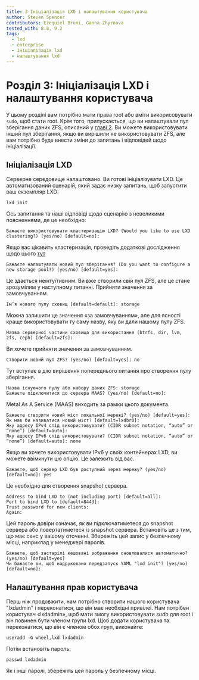 ```yaml
---
title: 3 Ініціалізація LXD і налаштування користувача
author: Steven Spencer
contributors: Ezequiel Bruni, Ganna Zhyrnova
tested_with: 8.8, 9.2
tags:
  - lxd
  - enterprise
  - ініціалізація lxd
  - налаштування lxd
---
```


# Розділ 3: Ініціалізація LXD і налаштування користувача

У цьому розділі вам потрібно мати права root або вміти викорисовувати `sudo`, щоб стати root. Крім того, припускається, що ви налаштували пул зберігання даних ZFS, описаний у [главі 2](02-zfs_setup). Ви можете використовувати інший пул зберігання, якщо ви вирішили не використовувати ZFS, але вам потрібно буде внести зміни до запитань і відповідей щодо ініціалізації.

## Ініціалізація LXD

Серверне середовище налаштовано. Ви готові ініціалізувати LXD. Це автоматизований сценарій, який задає низку запитань, щоб запустити ваш екземпляр LXD:

```
lxd init
```

Ось запитання та наші відповіді щодо сценарію з невеликими поясненнями, де це необхідно:

```
Бажаєте використовувати кластеризацію LXD? (Would you like to use LXD clustering?) (yes/no) [default=no]:
```

Якщо вас цікавить кластеризація, проведіть додаткові дослідження щодо цього [тут](https://linuxcontainers.org/lxd/docs/master/clustering/)

```
Бажаєте налаштувати новий пул зберігання? (Do you want to configure a new storage pool?) (yes/no) [default=yes]:
```

Це здається неінтуїтивним. Ви вже створили свій пул ZFS, але це стане зрозумілим у наступному питанні. Прийняти значення за замовчуванням.

```
Ім’я нового пулу сховищ [default=default]: storage
```

Можна залишити це значення «за замовчуванням», але для ясності краще використовувати ту саму назву, яку ви дали нашому пулу ZFS.

```
Назва серверної частини сховища для використання (btrfs, dir, lvm, zfs, ceph) [default=zfs]:
```

Ви хочете прийняти значення за замовчуванням.

```
Створити новий пул ZFS? (yes/no) [default=yes]: no
```

Тут вступає в дію вирішення попереднього питання про створення пулу зберігання.

```
Назва існуючого пулу або набору даних ZFS: storage
Бажаєте підключитися до сервера MAAS? (yes/no) [default=no]:
```

Metal As A Service (MAAS) виходить за рамки цього документа.

```
Бажаєте створити новий міст локальної мережі? (yes/no) [default=yes]:
Як мав би називатися новий міст? [default=lxdbr0]: 
Яку адресу IPv4 слід використовувати? (CIDR subnet notation, “auto” or “none”) [default=auto]:
Яку адресу IPv6 слід використовувати? (CIDR subnet notation, “auto” or “none”) [default=auto]: none
```

Якщо ви хочете використовувати IPv6 у своїх контейнерах LXD, ви можете ввімкнути цю опцію. Це залежить від вас.

```
Бажаєте, щоб сервер LXD був доступний через мережу? (yes/no) [default=no]: yes
```

Це необхідно для створення snapshot сервера.

```
Address to bind LXD to (not including port) [default=all]:
Port to bind LXD to [default=8443]:
Trust password for new clients:
Again:
```

Цей пароль довіри означає, як ви підключатиметеся до snapshot сервера або повертатиметеся із snapshot сервера. Встановіть це з тим, що має сенс у вашому оточенні. Збережіть цей запис у безпечному місці, наприклад у менеджері паролів.

```
Бажаєте, щоб застарілі кешовані зображення оновлювалися автоматично? (yes/no) [default=yes]
Чи бажаєте ви, щоб надруковано передзапуск YAML "lxd init"? (yes/no) [default=no]:
```

## Налаштування прав користувача

Перш ніж продовжити, нам потрібно створити нашого користувача "lxdadmin" і переконатися, що він має необхідні привілеї. Нам потрібен користувач «lxdadmin», щоб мати змогу використовувати _sudo_ для root і він повинен бути членом групи lxd. Щоб додати користувача та переконатися, що він є членом обох груп, виконайте:

```
useradd -G wheel,lxd lxdadmin
```

Потім встановіть пароль:

```
passwd lxdadmin
```

Як і інші паролі, збережіть цей пароль у безпечному місці.
